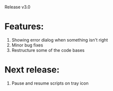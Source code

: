 Release v3.0
# Features:
1. Showing error dialog when something isn't right
2. Minor bug fixes
3. Restructure some of the code bases

# Next release:
1. Pause and resume scripts on tray icon